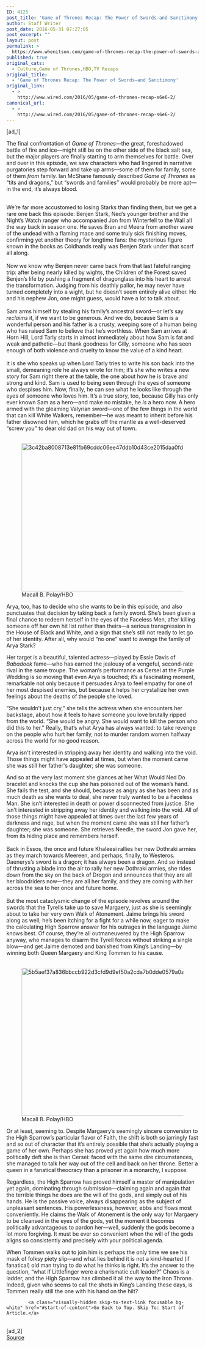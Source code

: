 ```yaml
---
ID: 4125
post_title: 'Game of Thrones Recap: The Power of Swords—and Sanctimony'
author: Staff Writer
post_date: 2016-05-31 07:27:05
post_excerpt: ""
layout: post
permalink: >
  https://www.whenitson.com/game-of-thrones-recap-the-power-of-swords-and-sanctimony/
published: true
original_cats:
  - Culture,Game of Thrones,HBO,TV Recaps
original_title:
  - 'Game of Thrones Recap: The Power of Swords—and Sanctimony'
original_link:
  - >
    http://www.wired.com/2016/05/game-of-thrones-recap-s6e6-2/
canonical_url:
  - >
    http://www.wired.com/2016/05/game-of-thrones-recap-s6e6-2/
---
```

 [ad_1]
<br><div id=""><p>The final confrontation of <em>Game of Thrones</em>—the great, foreshadowed battle of fire and ice—might still be on the other side of the black salt sea, but the major players are finally starting to arm themselves for battle. Over and over in this episode, we saw characters who had lingered in narrative purgatories step forward and take up arms—some of them for family, some of them <em>from</em> family. Ian McShane famously described <em>Game of Thrones</em> as “tits and dragons,” but “swords and families” would probably be more apt—in the end, it’s always blood.</p>

<br/>We’re far more accustomed to losing Starks than finding them, but we get a rare one back this episode: Benjen Stark, Ned’s younger brother and the Night’s Watch ranger who accompanied Jon from Winterfell to the Wall all the way back in season one. He saves Bran and Meera from another wave of the undead with a flaming mace and some truly sick finishing moves, confirming yet another theory for longtime fans: the mysterious figure known in the books as Coldhands really was Benjen Stark under that scarf all along.<br/> <br/>Now we know why Benjen never came back from that last fateful ranging trip: after being nearly killed by wights, the Children of the Forest saved Benjen’s life by pushing a fragment of dragonglass into his heart to arrest the transformation. Judging from his deathly pallor, he may never have turned completely into a wight, but he doesn’t seem entirely alive either. He and his nephew Jon, one might guess, would have a lot to talk about.<br/> <br/>Sam arms himself by stealing his family’s ancestral sword—or let’s say <em>reclaims</em> it, if we want to be generous. And we do, because Sam is a wonderful person and his father is a crusty, weeping sore of a human being who has raised Sam to believe that he’s worthless. When Sam arrives at Horn Hill, Lord Tarly starts in almost immediately about how Sam is fat and weak and pathetic—but thank goodness for Gilly, someone who has seen enough of both violence and cruelty to know the value of a kind heart.<br/> <br/>It is she who speaks up when Lord Tarly tries to write his son back into the small, demeaning role he always wrote for him; it’s she who writes a new story for Sam right there at the table, the one about how he is brave and strong and kind. Sam is used to being seen through the eyes of someone who despises him. Now, finally, he can see what he looks like through the eyes of someone who loves him. It’s a true story, too, because Gilly has only ever known Sam as a hero—and make no mistake, he <em>is</em> a hero now. A hero armed with the gleaming Valyrian sword—one of the few things in the world that can kill White Walkers, remember—he was meant to inherit before his father disowned him, which he grabs off the mantle as a well-deserved “screw you” to dear old dad on his way out of town.<br/> <br/><figure attachment_2037820="" class="wp-caption landscape alignnone  relative" data-js="fader"><a href="https://www.wired.com/wp-content/uploads/2016/05/3c42ba8008713e81fb69cddc06ee47ddb10d43ce2015daa0fdb5b0925da33eb6.jpeg"><img src="http://www.whenitson.com/wp-content/uploads/2016/05/Game-of-Thrones-Recap-The-Power-of-Swordsand-Sanctimony.jpe" alt="3c42ba8008713e81fb69cddc06ee47ddb10d43ce2015daa0fdb5b0925da33eb6.jpeg" width="582" height="387" class="size-default-top-art wp-image-2037820"/></a><figcaption class="wp-caption-text link-underline"><span class="credit link-underline-sm"><span aria-hidden="true" class="ui ui ui-photo inline-block ui-credit relative opacity-6 marg-r-sm marg-l-sm no-caption"/>Macall B. Polay/HBO</span></figcaption></figure><p>Arya, too, has to decide who she wants to be in this episode, and also punctuates that decision by taking back a family sword. She’s been given a final chance to redeem herself in the eyes of the Faceless Men, after killing someone off her own hit list rather than theirs—a serious transgression in the House of Black and White, and a sign that she’s still not ready to let go of her identity. After all, why would “no one” want to avenge the family of Arya Stark?</p>
<p>Her target is a beautiful, talented actress—played by Essie Davis of <em>Babadook</em> fame—who has earned the jealousy of a vengeful, second-rate rival in the same troupe. The woman’s performance as Cersei at the Purple Wedding is so moving that even Arya is touched; it’s a fascinating moment, remarkable not only because it persuades Arya to feel empathy for one of her most despised enemies, but because it helps her crystallize her own feelings about the deaths of the people she loved.</p>
<p>“She wouldn’t just cry,” she tells the actress when she encounters her backstage, about how it feels to have someone you love brutally ripped from the world. “She would be angry. She would want to kill the person who did this to her.” Really, that’s what Arya has always wanted: to take revenge on the people who hurt her family, not to murder random women halfway across the world for no good reason.</p>
<p data-js="fader" class="pullquote carve fader">
	Arya isn't interested in stripping away her identity and walking into the void. Those things might have appealed at times, but when the moment came she was still her father's daughter; she was someone.	<span class="attribution"/>
</p>
And so at the very last moment she glances at her What Would Ned Do bracelet and knocks the cup she has poisoned out of the woman’s hand. She fails the test, and she should, because as angry as she has been and as much death as she wants to deal, she never truly wanted to be a Faceless Man. She isn’t interested in death or power disconnected from justice. She isn’t interested in stripping away her identity and walking into the void. All of those things might have appealed at times over the last few years of darkness and rage, but when the moment came she was still her father’s daughter; she was someone. She retrieves Needle, the sword Jon gave her, from its hiding place and remembers herself.<br/> <br/>Back in Essos, the once and future Khaleesi rallies her new Dothraki armies as they march towards Meereen, and perhaps, finally, to Westeros. Daenerys’s sword is a dragon; it has always been a dragon. And so instead of thrusting a blade into the air to rally her new Dothraki armies, she rides down from the sky on the back of Drogon and announces that they are all her bloodriders now—they are all her family, and they are coming with her across the sea to her once and future home.<br/> <br/>But the most cataclysmic change of the episode revolves around the swords that the Tyrells take up to save Margaery, just as she is seemingly about to take her very own Walk of Atonement. Jaime brings his sword along as well; he’s been itching for a fight for a while now, eager to make the calculating High Sparrow answer for his outrages in the language Jaime knows best. Of course, they’re all outmaneuvered by the High Sparrow anyway, who manages to disarm the Tyrell forces without striking a single blow—and get Jaime demoted and banished from King’s Landing—by winning both Queen Margaery and King Tommen to his cause.<br/> <br/><figure attachment_2037819="" class="wp-caption landscape alignnone  relative" data-js="fader"><a href="https://www.wired.com/wp-content/uploads/2016/05/5b5aef37a836bbccb922d3cfd9d9ef50a2cda7b0dde0579a0a30a16dc4f57373.jpeg"><img src="http://www.whenitson.com/wp-content/uploads/2016/05/1464679625_412_Game-of-Thrones-Recap-The-Power-of-Swordsand-Sanctimony.jpe" alt="5b5aef37a836bbccb922d3cfd9d9ef50a2cda7b0dde0579a0a30a16dc4f57373.jpeg" width="582" height="387" class="size-default-top-art wp-image-2037819"/></a><figcaption class="wp-caption-text link-underline"><span class="credit link-underline-sm"><span aria-hidden="true" class="ui ui ui-photo inline-block ui-credit relative opacity-6 marg-r-sm marg-l-sm no-caption"/>Macall B. Polay/HBO</span></figcaption></figure><p>Or at least, seeming to. Despite Margaery’s seemingly sincere conversion to the High Sparrow’s particular flavor of Faith, the shift is both so jarringly fast and so out of character that it’s entirely possible that she’s actually playing a game of her own. Perhaps she has proved yet again how much more politically deft she is than Cersei: faced with the same dire circumstances, she managed to talk her way out of the cell and back on her throne. Better a queen in a fanatical theocracy than a prisoner in a monarchy, I suppose.</p>
<p>Regardless, the High Sparrow has proved himself a master of manipulation yet again, dominating through submission—claiming again and again that the terrible things he does are the will of the gods, and simply out of his hands. He is the passive voice, always disappearing as the subject of unpleasant sentences. His powerlessness, however, ebbs and flows most conveniently. He claims the Walk of Atonement is the only way for Margaery to be cleansed in the eyes of the gods, yet the moment it becomes politically advantageous to pardon her—well, suddenly the gods become a lot more forgiving. It must be ever so convenient when the will of the gods aligns so consistently and precisely with your political agenda.</p>
<p>When Tommen walks out to join him is perhaps the only time we see his mask of folksy piety slip—and what lies behind it is not a kind-hearted (if fanatical) old man trying to do what he thinks is right. It’s the answer to the question, “what if Littlefinger were a charismatic cult leader?” Chaos is a ladder, and the High Sparrow has climbed it all the way to the Iron Throne. Indeed, given who seems to call the shots in King’s Landing these days, is Tommen really still the one with his hand on the hilt?</p>

			<a class="visually-hidden skip-to-text-link focusable bg-white" href="#start-of-content">Go Back to Top. Skip To: Start of Article.</a>

			
</div>
<br>[ad_2]
<br><a href="http://www.wired.com/2016/05/game-of-thrones-recap-s6e6-2/">Source </a>